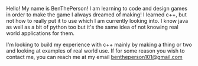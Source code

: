 Hello! My name is BenThePerson! I am learning to code and design games in order to make the game I always dreamed of making!
I learned c++, but not how to really put it to use which I am currently looking into. I know java as well as a bit of python too but
it's the same idea of not knowing real world applications for them.
  
I'm looking to build my experience with c++ mainly by making a thing or two and looking at examples of real world use.
If for some reason you wish to contact me, you can reach me at my email bentheperson101@gmail.com

<!---
Bentheperson101/Bentheperson101 is a ✨ special ✨ repository because its `README.md` (this file) appears on your GitHub profile.
You can click the Preview link to take a look at your changes.
--->
